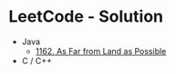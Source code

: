 # LeetCode - Solution

- Java
  - [1162. As Far from Land as Possible](https://thomison.github.io/CS-Notes/LeetCode/Java/1162.%20As%20Far%20from%20Land%20as%20Possible)
- C  / C++
